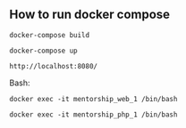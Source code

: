 ## How to run docker compose

```docker-compose build```

```docker-compose up```

```http://localhost:8080/```

Bash:

```docker exec -it mentorship_web_1 /bin/bash```

```docker exec -it mentorship_php_1 /bin/bash```